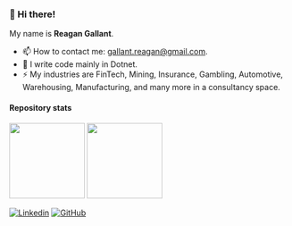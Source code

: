 <!--
**maikebing/maikebing** is a ✨ _special_ ✨ repository because its `README.md` (this file) appears on your GitHub profile.

Here are some ideas to get you started:

- 🔭 I’m currently working on ...
- 🌱 I’m currently learning ...
- 👯 I’m looking to collaborate on ...
- 🤔 I’m looking for help with ...
- 💬 Ask me about ...
- 📫 How to reach me: ...
- 😄 Pronouns: ...
- ⚡ Fun fact: ...
-->


### 👋 Hi there!

My name is **Reagan Gallant**.


- 📫 How to contact me: gallant.reagan@gmail.com. 
- 👯 I write code mainly in Dotnet.
- ⚡ My industries are FinTech, Mining, Insurance, Gambling, Automotive, Warehousing, Manufacturing, and many more in a consultancy space. 

#### Repository stats

<div>
  <img height="135px" src="https://github-readme-stats.vercel.app/api?username=RGallant425&theme=nord&show_icons=true&hide_title=true&hide_border=true&hide_rank=true&include_all_commits=true&count_private=true&line_height=21">
  <img height="135px" src="https://github-readme-stats.vercel.app/api/top-langs/?username=RGallant425&theme=nord&&hide_title=true&hide_border=true&layout=compact&langs_count=8">
</div>

[![Linkedin](https://img.shields.io/badge/-Reagan%20Gallant-blue?style=for-the-badge&logo=Linkedin&logoColor=white&link=https://www.linkedin.com/in/reagan-gallant-82004368/)](www.linkedin.com/in/reagan-gallant-82004368)
[![GitHub](https://img.shields.io/github/followers/Reagang?label=follow&logo=github&style=for-the-badge)](https://github.com/Reagang)

